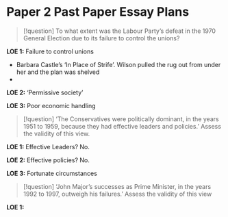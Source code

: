 # Paper 2 Past Paper Essay Plans


> [!question]
> To what extent was the Labour Party’s defeat in the 1970 General Election due to its failure to control the unions?

**LOE 1:** Failure to control unions

- Barbara Castle’s ‘In Place of Strife’. Wilson pulled the rug out from under her and the plan was shelved
- 

**LOE 2:** ‘Permissive society’

**LOE 3:** Poor economic handling

> [!question]
> ‘The Conservatives were politically dominant, in the years 1951 to 1959, because they had effective leaders and policies.’ Assess the validity of this view.

**LOE 1:** Effective Leaders? No.

**LOE 2:** Effective policies? No.

**LOE 3:** Fortunate circumstances 

> [!question]
> ‘John Major’s successes as Prime Minister, in the years 1992 to 1997, outweigh his failures.’ Assess the validity of this view

**LOE 1:**

